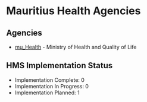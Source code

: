 # Mauritius Health Agencies

## Agencies

- [mu_Health](mu_Health/index.md) - Ministry of Health and Quality of Life

## HMS Implementation Status

- Implementation Complete: 0
- Implementation In Progress: 0
- Implementation Planned: 1
